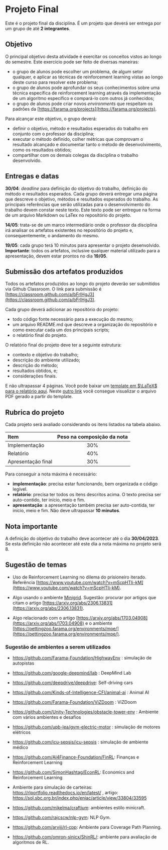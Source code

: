 # Projeto Final

Este é o projeto final da disciplina. É um projeto que deverá ser entrega por um grupo de até **2 integrantes**. 

## Objetivo

O principal objetivo desta atividade é exercitar os conceitos vistos ao longo do semestre. Este exercício pode ser feito de diversas maneiras: 

* o grupo de alunos pode escolher um problema, de algum setor qualquer, e aplicar as técnicas de reinforcement learning vistas ao longo deste curso para resolver este problema;
* o grupo de alunos pode aprofundar os seus conhecimentos sobre uma técnica específica de reinforcement learning através da implementação de um algoritmo específico e compará-lo com outros já conhecidos;
* o grupo de alunos pode criar novos *environments* que respeitam os padrões da [https://farama.org/projects](https://farama.org/projects).


Para alcançar este objetivo, o grupo deverá: 

* definir o objetivo, método e resultados esperados do trabalho em conjunto com o professor da disciplina;
* executar o método definido, colher métricas que comprovam o resultado alcançado e documentar tanto o método de desenvolvimento, como os resultados obtidos;
* compartilhar com os demais colegas da disciplina o trabalho desenvolvido. 


## Entregas e datas


**30/04**: *deadline* para definição do objetivo do trabalho, definição do método e resultados esperados. Cada grupo deverá entregar uma página que descreve o objetivo, métodos e resultados esperados do trabalho. As principais referências que serão utilizadas para o desenvolvimento do trabalho devem constar neste texto. Este texto pode ser entregue na forma de um arquivo Markdown ou LaTex no repositório do projeto.  

**14/05**: trata-se de um marco intermediário onde o professor da disciplina irá analisar os artefatos existentes no repositório do projeto e, consequentemente, o andamento do mesmo. 

**19/05**: cada grupo terá 10 minutos para apresentar o projeto desenvolvido. **Importante**: todos os artefatos, inclusive qualquer material utilizado para a apresentação, devem estar prontos no dia **19/05**. 


## Submissão dos artefatos produzidos

Todos os artefatos produzidos ao longo do projeto deverão ser submitidos via Github Classroom. O link para submissão é [https://classroom.github.com/a/bFrIHgJ3](https://classroom.github.com/a/bFrIHgJ3).

Cada grupo deverá adicionar ao repositório do projeto: 

* todo código fonte necessário para a execução do mesmo;
* um arquivo README.md que descreve a organização do repositório e como executar cada um dos principais scripts;
* o relatório final do projeto. 

O relatório final do projeto deve ter a seguinte estrutura: 

* contexto e objetivo do trabalho;  
* descrição do ambiente utilizado;
* descrição do método;
* resultados obtidos, e;
* considerações finais. 

E não ultrapassar 4 páginas. Você pode baixar um [template em $\LaTeX$ para o relatório aqui](template_latex.zip). Neste [outro link](template_relatorio.pdf) você consegue visualizar o arquivo PDF gerado a partir do template.

## Rubrica do projeto

Cada projeto será avaliado considerando os itens listados na tabela abaixo. 

|Item | Peso na composição da nota|
|:----|:-------------------------:|
| Implementação | 30%             |
| Relatório     | 40%             |
| Apresentação final | 30%        |

Para conseguir a nota máxima é necessário: 

* **implementação**: precisa estar funcionando, bem organizada e código legível.
* **relatório**: precisa ter todos os itens descritos acima. O texto precisa ser auto-contido, ter início, meio e fim. 
* **apresentação**: a apresentação também precisa ser auto-contida, ter início, meio e fim. Não deve ultrapassar **10 minutos**.  

## Nota importante

A definição do objetivo do trabalho deve acontecer até o dia **30/04/2023**. Se esta definição não acontecer até este dia a nota máxima no projeto será 8. 

## Sugestão de temas

* Uso de Reinforcement Learning no dilema do prisioneiro iterado. Referência [https://www.youtube.com/watch?v=mScpHTIi-kM](https://www.youtube.com/watch?v=mScpHTIi-kM).

* Algo usando o ambiente [Minigrid](https://minigrid.farama.org/). Sugestão: procurar por artigos que citam o artigo [https://arxiv.org/abs/2306.13831](https://arxiv.org/abs/2306.13831).

* Algo relacionado com o artigo [https://arxiv.org/abs/1703.04908](https://arxiv.org/abs/1703.04908) e o ambiente [https://pettingzoo.farama.org/environments/mpe/](https://pettingzoo.farama.org/environments/mpe/).

### Sugestão de ambientes a serem utilizados

* https://github.com/Farama-Foundation/HighwayEnv : simulação de autopistas

* https://github.com/google-deepmind/lab : DeepMind Lab

* https://github.com/deepdrive/deepdrive: Self-driving cars

* https://github.com/Kinds-of-Intelligence-CFI/animal-ai : Animal AI

* https://github.com/Farama-Foundation/ViZDoom : ViZDoom

* https://github.com/Unity-Technologies/obstacle-tower-env : Ambiente com vários ambientes e desafios

* https://github.com/upb-lea/gym-electric-motor : simulação de motores elétricos

* https://github.com/icu-sepsis/icu-sepsis : simulação de ambiente médico

* https://github.com/AI4Finance-Foundation/FinRL: Finanças e Reinforcement Learning

* https://github.com/SimonHashtag/EconRL: Economics and Reinforcement Learning

* Ambiente para simulação de carteiras: https://rlportfolio.readthedocs.io/en/latest/ , artigo: https://sol.sbc.org.br/index.php/eniac/article/view/33804/33595

* https://github.com/mikelma/craftium: ambientes estilo minicraft. 

* https://github.com/rajcscw/nlp-gym: NLP Gym.

* https://github.com/arvijj/rl-cpp: Ambiente para Coverage Path Planning.

* https://github.com/omron-sinicx/ShinRL/: ambiente para avaliação de algoritmos de RL.

